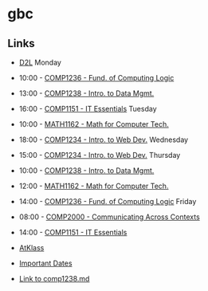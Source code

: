# gbc

## Links
- [D2L](https://learn.georgebrown.ca)
Monday
- 10:00 - [COMP1236 - Fund. of Computing Logic](https://learn.georgebrown.ca)
- 13:00 - [COMP1238 - Intro. to Data Mgmt.](https://learn.georgebrown.ca)
- 16:00 - [COMP1151 - IT Essentials](https://learn.georgebrown.ca)
Tuesday
- 10:00 - [MATH1162 - Math for Computer Tech.](https://learn.georgebrown.ca)
- 18:00 - [COMP1234 - Intro. to Web Dev.](https://learn.georgebrown.ca)
Wednesday
- 15:00 - [COMP1234 - Intro. to Web Dev.](https://learn.georgebrown.ca)
Thursday
- 10:00 - [COMP1238 - Intro. to Data Mgmt.](https://learn.georgebrown.ca)
- 12:00 - [MATH1162 - Math for Computer Tech.](https://learn.georgebrown.ca)
- 14:00 - [COMP1236 - Fund. of Computing Logic](https://learn.georgebrown.ca)
Friday
- 08:00 - [COMP2000 - Communicating Across Contexts](https://learn.georgebrown.ca)
- 14:00 - [COMP1151 - IT Essentials](https://learn.georgebrown.ca)

- [AtKlass](https://app.atklass.com)
- [Important Dates](https://www.georgebrown.ca/current-students/important-dates?term=27246&category=131)
- [Link to comp1238.md](comp1238.md)

